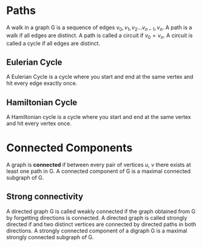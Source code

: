 # Paths
A walk in a graph G is a sequence of edges $v_0, v_1, v_2 ... v_{n-1}, v_n$. A path is a walk if all edges are distinct. A path is called a circuit if $v_0 = v_n$. A circuit is called a cycle if all edges are distinct. 

## Eulerian Cycle
A Eulerian Cycle is a cycle where you start and end at the same vertex and hit every edge exactly once.

## Hamiltonian Cycle
A Hamiltonian cycle is a cycle where you start and end at the same vertex and hit every vertex once. 

# Connected Components
A graph is **connected** if between every pair of vertices *u, v* there exists at least one path in G.
A connected component of G is a maximal connected subgraph of G.

## Strong connectivity
A directed graph G is called weakly connected if the graph obtained from G by forgetting directions is connected.
A directed graph is called strongly directed if and two distinct vertices are connected by directed paths in both directions. 
A strongly connected component of a digraph G is a maximal strongly connected subgraph of G.
